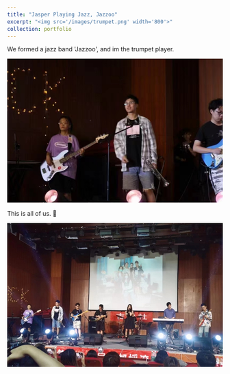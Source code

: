 ```yaml
---
title: "Jasper Playing Jazz, Jazzoo"
excerpt: "<img src='/images/trumpet.png' width='800'>"
collection: portfolio
---
```


We formed a jazz band 'Jazzoo', and im the trumpet player.

<img src='/images/trumpet.png' width='800'>

This is all of us. 🤩

<img src='/images/trumpet2.png' width='800'>
